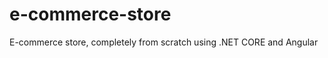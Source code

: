 # e-commerce-store
E-commerce store, completely from scratch using .NET CORE and Angular
 
 
 
 
 
 
 
 
 
 
 
 

